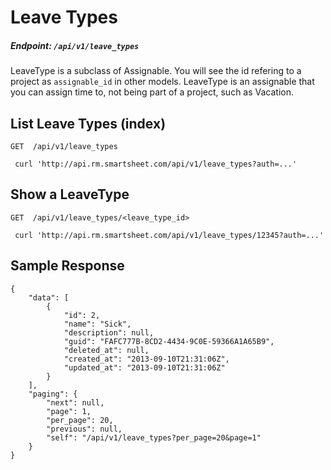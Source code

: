 # Leave Types

##### Endpoint: `/api/v1/leave_types`

LeaveType is a subclass of Assignable. You will see the id refering to a project as `assignable_id` in other models. LeaveType is an assignable that you can assign time to, not being part of a project, such as Vacation.

## List Leave Types (index)

```
GET  /api/v1/leave_types

 curl 'http://api.rm.smartsheet.com/api/v1/leave_types?auth=...'
```

## Show a LeaveType

```
GET  /api/v1/leave_types/<leave_type_id>

 curl 'http://api.rm.smartsheet.com/api/v1/leave_types/12345?auth=...'
```

## Sample Response

```
{
    "data": [
        {
            "id": 2,
            "name": "Sick",
            "description": null,
            "guid": "FAFC777B-8CD2-4434-9C0E-59366A1A65B9",
            "deleted_at": null,
            "created_at": "2013-09-10T21:31:06Z",
            "updated_at": "2013-09-10T21:31:06Z"
        }
    ],
    "paging": {
        "next": null,
        "page": 1,
        "per_page": 20,
        "previous": null,
        "self": "/api/v1/leave_types?per_page=20&page=1"
    }
}
```
